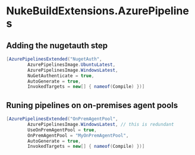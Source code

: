 # NukeBuildExtensions.AzurePipelines

## Adding the nugetauth step

``` csharp
[AzurePipelinesExtended("NugetAuth",
        AzurePipelinesImage.UbuntuLatest, 
        AzurePipelinesImage.WindowsLatest,
        NuGetAuthenticate = true,
        AutoGenerate = true,
        InvokedTargets = new[] { nameof(Compile) })]
```

## Runing pipelines on on-premises agent pools

``` csharp
[AzurePipelinesExtended("OnPremAgentPool",
        AzurePipelinesImage.WindowsLatest, // this is redundant
        UseOnPremAgentPool = true,
        OnPremAgentPool = "MyOnPremAgentPool",
        AutoGenerate = true,
        InvokedTargets = new[] { nameof(Compile) })]
```

